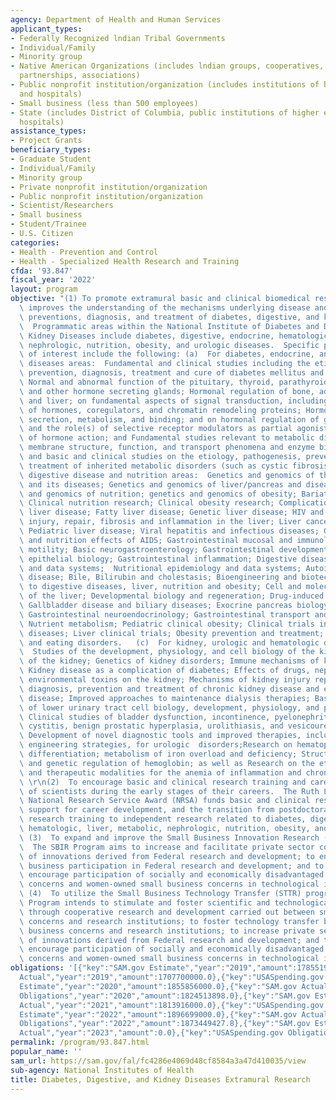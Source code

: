 ```yaml
---
agency: Department of Health and Human Services
applicant_types:
- Federally Recognized lndian Tribal Governments
- Individual/Family
- Minority group
- Native American Organizations (includes lndian groups, cooperatives, corporations,
  partnerships, associations)
- Public nonprofit institution/organization (includes institutions of higher education
  and hospitals)
- Small business (less than 500 employees)
- State (includes District of Columbia, public institutions of higher education and
  hospitals)
assistance_types:
- Project Grants
beneficiary_types:
- Graduate Student
- Individual/Family
- Minority group
- Private nonprofit institution/organization
- Public nonprofit institution/organization
- Scientist/Researchers
- Small business
- Student/Trainee
- U.S. Citizen
categories:
- Health - Prevention and Control
- Health - Specialized Health Research and Training
cfda: '93.847'
fiscal_year: '2022'
layout: program
objective: "(1) To promote extramural basic and clinical biomedical research that\
  \ improves the understanding of the mechanisms underlying disease and leads to improved\
  \ preventions, diagnosis, and treatment of diabetes, digestive, and kidney diseases.\
  \  Programmatic areas within the National Institute of Diabetes and Digestive and\
  \ Kidney Diseases include diabetes, digestive, endocrine, hematologic, liver, metabolic,\
  \ nephrologic, nutrition, obesity, and urologic diseases.  Specific programs areas\
  \ of interest include the following: (a)  For diabetes, endocrine, and metabolic\
  \ diseases areas:  Fundamental and clinical studies including the etiology, pathogenesis,\
  \ prevention, diagnosis, treatment and cure of diabetes mellitus and its complications;\
  \ Normal and abnormal function of the pituitary, thyroid, parathyroid, adrenal,\
  \ and other hormone secreting glands; Hormonal regulation of bone, adipose tissue,\
  \ and liver; on fundamental aspects of signal transduction, including the action\
  \ of hormones, coregulators, and chromatin remodeling proteins; Hormone biosynthesis,\
  \ secretion, metabolism, and binding; and on hormonal regulation of gene expression\
  \ and the role(s) of selective receptor modulators as partial agonists or antagonists\
  \ of hormone action; and Fundamental studies relevant to metabolic disorders including\
  \ membrane structure, function, and transport phenomena and enzyme biosynthesis;\
  \ and basic and clinical studies on the etiology, pathogenesis, prevention, and\
  \ treatment of inherited metabolic disorders (such as cystic fibrosis).  (b)  For\
  \ digestive disease and nutrition areas:  Genetics and genomics of the GI tract\
  \ and its diseases; Genetics and genomics of liver/pancreas and diseases; Genetics\
  \ and genomics of nutrition; genetics and genomics of obesity; Bariatric surgery;\
  \ Clinical nutrition research; Clinical obesity research; Complications of chronic\
  \ liver disease; Fatty liver disease; Genetic liver disease; HIV and liver; Cell\
  \ injury, repair, fibrosis and inflammation in the liver; Liver cancer; Liver transplantation;\
  \ Pediatric liver disease; Viral hepatitis and infectious diseases; Gastrointestinal\
  \ and nutrition effects of AIDS; Gastrointestinal mucosal and immunology; Gastrointestinal\
  \ motility; Basic neurogastroenterology; Gastrointestinal development; Gastrointestinal\
  \ epithelial biology; Gastrointestinal inflammation; Digestive diseases epidemiology\
  \ and data systems;  Nutritional epidemiology and data systems; Autoimmune liver\
  \ disease; Bile, Bilirubin and cholestasis; Bioengineering and biotechnology related\
  \ to digestive diseases, liver, nutrition and obesity; Cell and molecular biology\
  \ of the liver; Developmental biology and regeneration; Drug-induced liver disease;\
  \ Gallbladder disease and biliary diseases; Exocrine pancreas biology and diseases;\
  \ Gastrointestinal neuroendocrinology; Gastrointestinal transport and absorption;\
  \ Nutrient metabolism; Pediatric clinical obesity; Clinical trials in digestive\
  \ diseases; Liver clinical trials; Obesity prevention and treatment; and Obesity\
  \ and eating disorders.   (c)  For kidney, urologic and hematologic diseases areas:\
  \  Studies of the development, physiology, and cell biology of the kidney; Pathophysiology\
  \ of the kidney; Genetics of kidney disorders; Immune mechanisms of kidney disease;\
  \ Kidney disease as a complication of diabetes; Effects of drugs, nephrotoxins and\
  \ environmental toxins on the kidney; Mechanisms of kidney injury repair; Improved\
  \ diagnosis, prevention and treatment of chronic kidney disease and end-stage renal\
  \ disease; Improved approaches to maintenance dialysis therapies; Basic studies\
  \ of lower urinary tract cell biology, development, physiology, and pathophysiology;\
  \ Clinical studies of bladder dysfunction, incontinence, pyelonephritis, interstitial\
  \ cystitis, benign prostatic hyperplasia, urolithiasis, and vesicoureteral reflux;\
  \ Development of novel diagnostic tools and improved therapies, including tissue\
  \ engineering strategies, for urologic  disorders;Research on hematopoietic cell\
  \ differentiation; metabolism of iron overload and deficiency; Structure, biosynthesis\
  \ and genetic regulation of hemoglobin; as well as Research on the etiology, pathogenesis,\
  \ and therapeutic modalities for the anemia of inflammation and chronic diseases.\
  \ \r\n(2)  To encourage basic and clinical research training and career development\
  \ of scientists during the early stages of their careers.  The Ruth L. Kirschstein\
  \ National Research Service Award (NRSA) funds basic and clinical research training,\
  \ support for career development, and the transition from postdoctoral biomedical\
  \ research training to independent research related to diabetes, digestive, endocrine,\
  \ hematologic, liver, metabolic, nephrologic, nutrition, obesity, and urologic diseases.\
  \ (3)  To expand and improve the Small Business Innovation Research (SBIR) program.\
  \  The SBIR Program aims to increase and facilitate private sector commercialization\
  \ of innovations derived from Federal research and development; to enhance small\
  \ business participation in Federal research and development; and to foster and\
  \ encourage participation of socially and economically disadvantaged small business\
  \ concerns and women-owned small business concerns in technological innovation.\
  \ (4)  To utilize the Small Business Technology Transfer (STTR) program.  The STTR\
  \ Program intends to stimulate and foster scientific and technological innovation\
  \ through cooperative research and development carried out between small business\
  \ concerns and research institutions; to foster technology transfer between small\
  \ business concerns and research institutions; to increase private sector commercialization\
  \ of innovations derived from Federal research and development; and to foster and\
  \ encourage participation of socially and economically disadvantaged small business\
  \ concerns and women-owned small business concerns in technological innovation."
obligations: '[{"key":"SAM.gov Estimate","year":"2019","amount":1785519000.0},{"key":"SAM.gov
  Actual","year":"2019","amount":1707700000.0},{"key":"USASpending.gov Obligations","year":"2019","amount":1755872258.0},{"key":"SAM.gov
  Estimate","year":"2020","amount":1855856000.0},{"key":"SAM.gov Actual","year":"2020","amount":1811521000.0},{"key":"USASpending.gov
  Obligations","year":"2020","amount":1824513898.0},{"key":"SAM.gov Estimate","year":"2021","amount":1867322000.0},{"key":"SAM.gov
  Actual","year":"2021","amount":1813916000.0},{"key":"USASpending.gov Obligations","year":"2021","amount":1783744268.2},{"key":"SAM.gov
  Estimate","year":"2022","amount":1896699000.0},{"key":"SAM.gov Actual","year":"2022","amount":1889792910.0},{"key":"USASpending.gov
  Obligations","year":"2022","amount":1873449427.8},{"key":"SAM.gov Estimate","year":"2023","amount":1992637800.0},{"key":"SAM.gov
  Actual","year":"2023","amount":0.0},{"key":"USASpending.gov Obligations","year":"2023","amount":1584572903.23}]'
permalink: /program/93.847.html
popular_name: ''
sam_url: https://sam.gov/fal/fc4286e4069d48cf8584a3a47d410035/view
sub-agency: National Institutes of Health
title: Diabetes, Digestive, and Kidney Diseases Extramural Research
---
```

